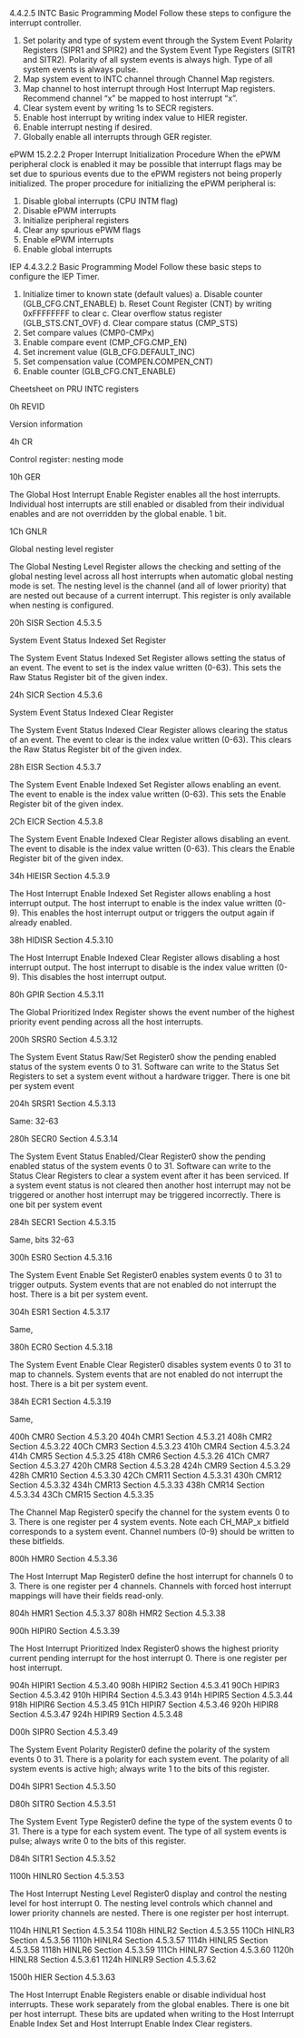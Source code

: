 
4.4.2.5 INTC Basic Programming Model
Follow these steps to configure the interrupt controller.
1. Set polarity and type of system event through the System Event Polarity Registers (SIPR1 and SPIR2)
and the System Event Type Registers (SITR1 and SITR2). Polarity of all system events is always high.
Type of all system events is always pulse.
2. Map system event to INTC channel through Channel Map registers.
3. Map channel to host interrupt through Host Interrupt Map registers. Recommend channel “x” be
mapped to host interrupt “x”.
4. Clear system event by writing 1s to SECR registers.
5. Enable host interrupt by writing index value to HIER register.
6. Enable interrupt nesting if desired.
7. Globally enable all interrupts through GER register.

ePWM
15.2.2.2 Proper Interrupt Initialization Procedure
When the ePWM peripheral clock is enabled it may be possible that interrupt flags may be set due to
spurious events due to the ePWM registers not being properly initialized. The proper procedure for
initializing the ePWM peripheral is:
1. Disable global interrupts (CPU INTM flag)
2. Disable ePWM interrupts
3. Initialize peripheral registers
4. Clear any spurious ePWM flags
5. Enable ePWM interrupts
6. Enable global interrupts

IEP
4.4.3.2.2 Basic Programming Model
Follow these basic steps to configure the IEP Timer.
1. Initialize timer to known state (default values)
a. Disable counter (GLB_CFG.CNT_ENABLE)
b. Reset Count Register (CNT) by writing 0xFFFFFFFF to clear
c. Clear overflow status register (GLB_STS.CNT_OVF)
d. Clear compare status (CMP_STS)
2. Set compare values (CMP0-CMPx)
3. Enable compare event (CMP_CFG.CMP_EN)
4. Set increment value (GLB_CFG.DEFAULT_INC)
5. Set compensation value (COMPEN.COMPEN_CNT)
6. Enable counter (GLB_CFG.CNT_ENABLE)

Cheetsheet on PRU INTC registers

0h REVID

Version information

4h CR

Control register: nesting mode

10h GER

The Global Host Interrupt Enable Register enables all the host
interrupts. Individual host interrupts are still enabled or disabled
from their individual enables and are not overridden by the global
enable.  1 bit.

1Ch GNLR

Global nesting level register

The Global Nesting Level Register allows the checking and setting of
the global nesting level across all host interrupts when automatic
global nesting mode is set. The nesting level is the channel (and all
of lower priority) that are nested out because of a current
interrupt. This register is only available when nesting is configured.

20h SISR Section 4.5.3.5

System Event Status Indexed Set Register

The System Event Status Indexed Set Register allows setting the status
of an event. The event to set is the index value written (0-63). This
sets the Raw Status Register bit of the given index.

24h SICR Section 4.5.3.6

System Event Status Indexed Clear Register

The System Event Status Indexed Clear Register allows clearing the
status of an event. The event to clear is the index value written
(0-63). This clears the Raw Status Register bit of the given index.

28h EISR Section 4.5.3.7

The System Event Enable Indexed Set Register allows enabling an
event. The event to enable is the index value written (0-63). This
sets the Enable Register bit of the given index.

2Ch EICR Section 4.5.3.8

The System Event Enable Indexed Clear Register allows disabling an
event. The event to disable is the index value written (0-63). This
clears the Enable Register bit of the given index.

34h HIEISR Section 4.5.3.9

The Host Interrupt Enable Indexed Set Register allows enabling a host
interrupt output. The host interrupt to enable is the index value
written (0-9). This enables the host interrupt output or triggers the
output again if already enabled.

38h HIDISR Section 4.5.3.10

The Host Interrupt Enable Indexed Clear Register allows disabling a
host interrupt output. The host interrupt to disable is the index
value written (0-9). This disables the host interrupt output.

80h GPIR Section 4.5.3.11

The Global Prioritized Index Register shows the event number of the
highest priority event pending across all the host interrupts.

200h SRSR0 Section 4.5.3.12

The System Event Status Raw/Set Register0 show the pending enabled
status of the system events 0 to 31. Software can write to the Status
Set Registers to set a system event without a hardware trigger. There
is one bit per system event

204h SRSR1 Section 4.5.3.13

Same: 32-63

280h SECR0 Section 4.5.3.14

The System Event Status Enabled/Clear Register0 show the pending
enabled status of the system events 0 to 31. Software can write to the
Status Clear Registers to clear a system event after it has been
serviced. If a system event status is not cleared then another host
interrupt may not be triggered or another host interrupt may be
triggered incorrectly. There is one bit per system event

284h SECR1 Section 4.5.3.15

Same, bits 32-63

300h ESR0 Section 4.5.3.16

The System Event Enable Set Register0 enables system events 0 to 31 to
trigger outputs. System events that are not enabled do not interrupt
the host. There is a bit per system event.

304h ESR1 Section 4.5.3.17

Same,

380h ECR0 Section 4.5.3.18

The System Event Enable Clear Register0 disables system events 0 to 31
to map to channels. System events that are not enabled do not
interrupt the host. There is a bit per system event.

384h ECR1 Section 4.5.3.19

Same,

400h CMR0 Section 4.5.3.20
404h CMR1 Section 4.5.3.21
408h CMR2 Section 4.5.3.22
40Ch CMR3 Section 4.5.3.23
410h CMR4 Section 4.5.3.24
414h CMR5 Section 4.5.3.25
418h CMR6 Section 4.5.3.26
41Ch CMR7 Section 4.5.3.27
420h CMR8 Section 4.5.3.28
424h CMR9 Section 4.5.3.29
428h CMR10 Section 4.5.3.30
42Ch CMR11 Section 4.5.3.31
430h CMR12 Section 4.5.3.32
434h CMR13 Section 4.5.3.33
438h CMR14 Section 4.5.3.34
43Ch CMR15 Section 4.5.3.35

The Channel Map Register0 specify the channel for the system events 0
to 3. There is one register per 4 system events. Note each CH_MAP_x
bitfield corresponds to a system event. Channel numbers (0-9) should
be written to these bitfields.

800h HMR0 Section 4.5.3.36

The Host Interrupt Map Register0 define the host interrupt for
channels 0 to 3. There is one register per 4 channels. Channels with
forced host interrupt mappings will have their fields read-only.

804h HMR1 Section 4.5.3.37
808h HMR2 Section 4.5.3.38

900h HIPIR0 Section 4.5.3.39

The Host Interrupt Prioritized Index Register0 shows the highest
priority current pending interrupt for the host interrupt 0. There is
one register per host interrupt.

904h HIPIR1 Section 4.5.3.40
908h HIPIR2 Section 4.5.3.41
90Ch HIPIR3 Section 4.5.3.42
910h HIPIR4 Section 4.5.3.43
914h HIPIR5 Section 4.5.3.44
918h HIPIR6 Section 4.5.3.45
91Ch HIPIR7 Section 4.5.3.46
920h HIPIR8 Section 4.5.3.47
924h HIPIR9 Section 4.5.3.48

D00h SIPR0 Section 4.5.3.49

The System Event Polarity Register0 define the polarity of the system
events 0 to 31. There is a polarity for each system event. The
polarity of all system events is active high; always write 1 to the
bits of this register.

D04h SIPR1 Section 4.5.3.50

D80h SITR0 Section 4.5.3.51

The System Event Type Register0 define the type of the system events 0
to 31. There is a type for each system event. The type of all system
events is pulse; always write 0 to the bits of this register.

D84h SITR1 Section 4.5.3.52


1100h HINLR0 Section 4.5.3.53

The Host Interrupt Nesting Level Register0 display and control the
nesting level for host interrupt 0. The nesting level controls which
channel and lower priority channels are nested. There is one register
per host interrupt.

1104h HINLR1 Section 4.5.3.54
1108h HINLR2 Section 4.5.3.55
110Ch HINLR3 Section 4.5.3.56
1110h HINLR4 Section 4.5.3.57
1114h HINLR5 Section 4.5.3.58
1118h HINLR6 Section 4.5.3.59
111Ch HINLR7 Section 4.5.3.60
1120h HINLR8 Section 4.5.3.61
1124h HINLR9 Section 4.5.3.62

1500h HIER Section 4.5.3.63

The Host Interrupt Enable Registers enable or disable individual host
interrupts. These work separately from the global enables. There is
one bit per host interrupt. These bits are updated when writing to the
Host Interrupt Enable Index Set and Host Interrupt Enable Index Clear
registers.

